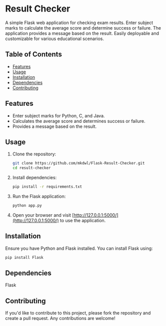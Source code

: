 # Result Checker

A simple Flask web application for checking exam results. Enter subject marks to calculate the average score and determine success or failure. The application provides a message based on the result. Easily deployable and customizable for various educational scenarios.

## Table of Contents

- [Features](#features)
- [Usage](#usage)
- [Installation](#installation)
- [Dependencies](#dependencies)
- [Contributing](#contributing)

## Features

- Enter subject marks for Python, C, and Java.
- Calculates the average score and determines success or failure.
- Provides a message based on the result.

## Usage

1. Clone the repository:

    ```bash
    git clone https://github.com/mkdwl/Flask-Result-Checker.git
    cd result-checker
    ```

2. Install dependencies:

    ```bash
    pip install -r requirements.txt
    ```

3. Run the Flask application:

    ```bash
    python app.py
    ```

4. Open your browser and visit [http://127.0.0.1:5000/](http://127.0.0.1:5000/) to use the application.

## Installation

Ensure you have Python and Flask installed. You can install Flask using:

```bash
pip install Flask
```

## Dependencies
Flask

## Contributing
If you'd like to contribute to this project, please fork the repository and create a pull request. Any contributions are welcome!
